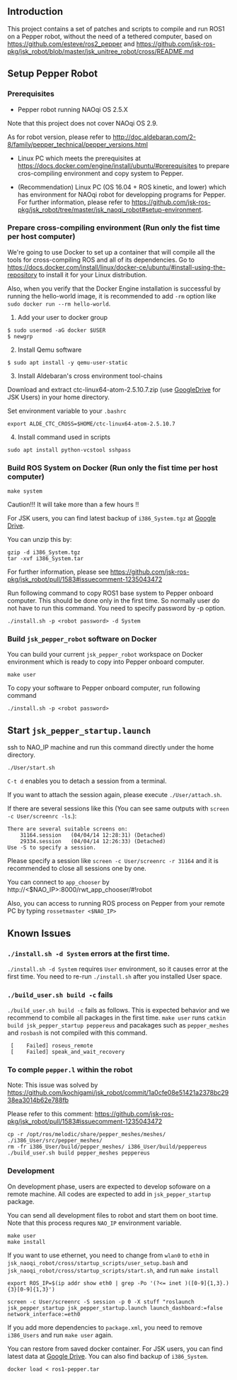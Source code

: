 ## Introduction

This project contains a set of patches and scripts to compile and run ROS1 on a Pepper robot, without the need of a tethered computer, based on https://github.com/esteve/ros2_pepper and https://github.com/jsk-ros-pkg/jsk_robot/blob/master/jsk_unitree_robot/cross/README.md

## Setup Pepper Robot

### Prerequisites

- Pepper robot running NAOqi OS 2.5.X

Note that this project does not cover NAOqi OS 2.9.

As for robot version, please refer to http://doc.aldebaran.com/2-8/family/pepper_technical/pepper_versions.html

- Linux PC which meets the prerequisites at https://docs.docker.com/engine/install/ubuntu/#prerequisites to prepare cros-compiling environment and copy system to Pepper.

- (Recommendation) Linux PC (OS 16.04 + ROS kinetic, and lower) which has environment for NAOqi robot for developping programs for Pepper. For further information, please refer to https://github.com/jsk-ros-pkg/jsk_robot/tree/master/jsk_naoqi_robot#setup-environment.

### Prepare cross-compiling environment (Run only the fist time per host computer)

We're going to use Docker to set up a container that will compile all the tools for cross-compiling ROS and all of its dependencies. Go to https://docs.docker.com/install/linux/docker-ce/ubuntu/#install-using-the-repository to install it for your Linux distribution.

Also, when you verify that the Docker Engine installation is successful by running the hello-world image, it is recommended to add `-rm` option like `sudo docker run --rm hello-world`.

1. Add your user to docker group
```
$ sudo usermod -aG docker $USER
$ newgrp
```

2. Install Qemu software
```
$ sudo apt install -y qemu-user-static
```

3. Install Aldebaran's cross environment tool-chains

Download and extract ctc-linux64-atom-2.5.10.7.zip (use [GoogleDrive](https://drive.google.com/drive/folders/1P49oBEobwyVI4TG1nxxXUftc9TLEYEc7) for JSK Users) in your home directory.

Set environment variable to your `.bashrc`

```
export ALDE_CTC_CROSS=$HOME/ctc-linux64-atom-2.5.10.7
```

4. Install command used in scripts

```
sudo apt install python-vcstool sshpass
```

### Build ROS System on Docker  (Run only the fist time per host computer)

```
make system
```

Caution!!! It will take more than a few hours !!

For JSK users, you can find latest backup of `i386_System.tgz` at [Google Drive](https://drive.google.com/drive/u/1/folders/10rINVGt1iDM2WNofmf0sZBX_iTnpXya6).

You can unzip this by:
```
gzip -d i386_System.tgz
tar -xvf i386_System.tar
```
For further information, please see https://github.com/jsk-ros-pkg/jsk_robot/pull/1583#issuecomment-1235043472

Run following command to copy ROS1 base system to Pepper onboard computer. This should be done only in the first time. So normally user do not have to run this command. You need to specify password by -p option.
```
./install.sh -p <robot password> -d System
```

### Build `jsk_pepper_robot` software on Docker

You can build your current `jsk_pepper_robot` workspace on Docker environment which is ready to copy into Pepper onboard computer.

```
make user
```

To copy your software to Pepper onboard computer, run following command
```
./install.sh -p <robot password>
```

## Start `jsk_pepper_startup.launch`

ssh to NAO_IP machine and run this command directly under the home directory.
```
./User/start.sh
```

`C-t d` enables you to detach a session from a terminal.

If you want to attach the session again, please execute `./User/attach.sh`.

If there are several sessions like this (You can see same outputs with `screen -c User/screenrc -ls`.):
```
There are several suitable screens on:
	31164.session	(04/04/14 12:28:31)	(Detached)
	29334.session	(04/04/14 12:26:33)	(Detached)
Use -S to specify a session.
```

Please specify a session like `screen -c User/screenrc -r 31164` and it is recommended to close all sessions one by one.

You can connect to `app_chooser` by http://<$NAO_IP>:8000/rwt_app_chooser/#!robot

Also, you can access to running ROS process on Pepper from your remote PC by typing `rossetmaster <$NAO_IP>`

## Known Issues

### `./install.sh -d System` errors at the first time.

`./install.sh -d System` requires `User` environment, so it causes error at the first time. You need to re-run `./install.sh` after you installed User space.

### `./build_user.sh build -c` fails

`./build_user.sh build -c` fails as follows. This is expected behavior and we recommend to combile all packages in the first time. `make user` runs `catkin build jsk_pepper_startup peppereus` and pacakages such as `pepper_meshes` and `rosbash` is not compiled with this command.

```
 [    Failed] roseus_remote
 [    Failed] speak_and_wait_recovery
```

### To comple `pepper.l` within the robot

Note: This issue was solved by https://github.com/kochigami/jsk_robot/commit/1a0cfe08e51421a2378bc2938ea3014b62e788fb

Please refer to this comment: https://github.com/jsk-ros-pkg/jsk_robot/pull/1583#issuecomment-1235043472
```
cp -r /opt/ros/melodic/share/pepper_meshes/meshes/  ./i386_User/src/pepper_meshes/
rm -fr i386_User/build/pepper_meshes/ i386_User/build/peppereus
./build_user.sh build pepper_meshes peppereus
```

### Development

On development phase, users are expected to develop sofoware on a remote machine. All codes are expected to add in `jsk_pepper_startup` package.


You can send all development files to robot and start them on boot time. Note that this process requres `NAO_IP` environment variable.

```
make user
make install
```

If you want to use ethernet, you need to change from `wlan0` to `eth0` in `jsk_naoqi_robot/cross/startup_scripts/user_setup.bash` and `jsk_naoqi_robot/cross/startup_scripts/start.sh`, and run `make install`
```
export ROS_IP=$(ip addr show eth0 | grep -Po '(?<= inet )([0-9]{1,3}.){3}[0-9]{1,3}')
```

```
screen -c User/screenrc -S session -p 0 -X stuff "roslaunch jsk_pepper_startup jsk_pepper_startup.launch launch_dashboard:=false network_interface:=eth0
```

If you add more dependencies to `package.xml`, you need to remove `i386_Users` and run `make user` again.


You can restore from saved docker container. For JSK users, you can find latest data at [Google Drive](https://drive.google.com/drive/u/1/folders/10rINVGt1iDM2WNofmf0sZBX_iTnpXya6). You can also find backup of `i386_System`.
```
docker load < ros1-pepper.tar
```